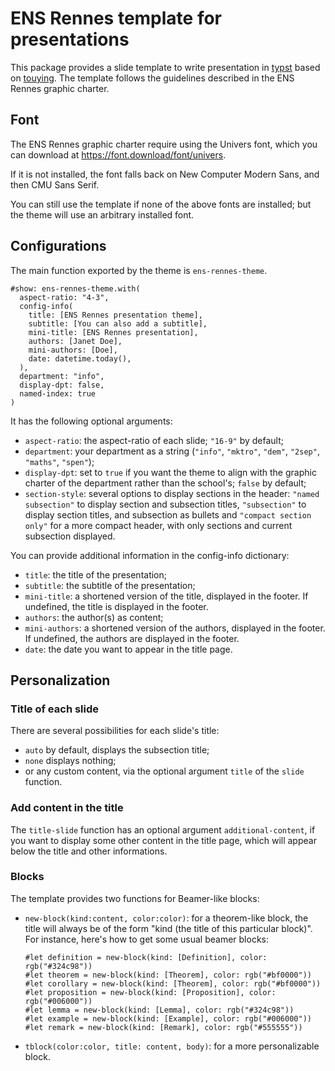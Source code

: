 # ENS Rennes template for presentations

This package provides a slide template to write presentation in [typst](https://typst.app/home/) based on [touying](https://touying-typ.github.io/).
The template follows the guidelines described in the ENS Rennes graphic charter.

## Font

The ENS Rennes graphic charter require using the Univers font, which you can download at https://font.download/font/univers.

If it is not installed, the font falls back on New Computer Modern Sans, and then CMU Sans Serif.

You can still use the template if none of the above fonts are installed; but the theme will use an arbitrary installed font.

## Configurations

The main function exported by the theme is `ens-rennes-theme`.

```typst
#show: ens-rennes-theme.with(
  aspect-ratio: "4-3",
  config-info(
    title: [ENS Rennes presentation theme],
    subtitle: [You can also add a subtitle],
    mini-title: [ENS Rennes presentation],
    authors: [Janet Doe],
    mini-authors: [Doe],
    date: datetime.today(),
  ),
  department: "info",
  display-dpt: false,
  named-index: true
)
```

It has the following optional arguments:
- `aspect-ratio`: the aspect-ratio of each slide; `"16-9"` by default;
- `department`: your department as a string (`"info"`, `"mktro"`, `"dem"`, `"2sep"`, `"maths"`, `"spen"`);
- `display-dpt`: set to `true` if you want the theme to align with the graphic charter of the department rather than the school's; `false` by default;
- `section-style`: several options to display sections in the header: `"named subsection"` to display section and subsection titles, `"subsection"` to display section titles, and subsection as bullets and `"compact section only"` for a more compact header, with only sections and current subsection displayed.

You can provide additional information in the config-info dictionary:
- `title`: the title of the presentation;
- `subtitle`: the subtitle of the presentation;
- `mini-title`: a shortened version of the title, displayed in the footer. If undefined, the title is displayed in the footer.
- `authors`: the author(s) as content;
- `mini-authors`: a shortened version of the authors, displayed in the footer. If undefined, the authors are displayed in the footer.
- `date`: the date you want to appear in the title page.

## Personalization

### Title of each slide

There are several possibilities for each slide's title:
- `auto` by default, displays the subsection title;
- `none` displays nothing;
- or any custom content, via the optional argument `title` of the `slide` function.

### Add content in the title

The `title-slide` function has an optional argument `additional-content`, if you want to display some other content in the title page, which will appear below the title and other informations.

### Blocks

The template provides two functions for Beamer-like blocks:
- `new-block(kind:content, color:color)`: for a theorem-like block, the title will always be of the form "kind (the title of this particular block)". For instance, here's how to get some usual beamer blocks:
  ```typst
  #let definition = new-block(kind: [Definition], color: rgb("#324c98"))
  #let theorem = new-block(kind: [Theorem], color: rgb("#bf0000"))
  #let corollary = new-block(kind: [Theorem], color: rgb("#bf0000"))
  #let proposition = new-block(kind: [Proposition], color: rgb("#006000"))
  #let lemma = new-block(kind: [Lemma], color: rgb("#324c98"))
  #let example = new-block(kind: [Example], color: rgb("#006000"))
  #let remark = new-block(kind: [Remark], color: rgb("#555555"))
  ```
- `tblock(color:color, title: content, body)`: for a more personalizable block.
